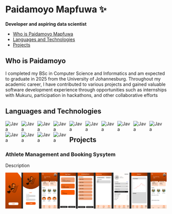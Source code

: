 # Paidamoyo Mapfuwa ✨
**Developer and aspiring data scientist**

 <p align="left">
   <ul>
   <li><a href="#intro">Who is Paidamoyo Mapfuwa</a> <br/></li>
   <li><a href="#skills">Languages and Technologies</a>  <br/></li>
   <li><a href="#projects">Projects</a>  <br/></li>
   </ul>  
 </p> 
 
<p align="left"  id="intro">
 <h2>Who is Paidamoyo</h2>
 I completed my BSc in Computer Science and Informatics and am expected to graduate in 2025 from the University of
 Johannesburg. Throughout my academic career, I have contributed to various projects and gained valuable software
 development experience through opportunities such as internships with Mukuru, participation in hackathons, and other
 collaborative efforts
 </p>

 <p align="left">
 <h2 id="skills">Languages and Technologies</h2>
 <img align="left" alt="Java" width="40px" style="padding-right:10px;" src="https://cdn.jsdelivr.net/gh/devicons/devicon@latest/icons/java/java-original.svg"/>
 <img align="left" alt="Java" width="40px" style="padding-right:10px;" align="left" alt="Java" width="40px" style="padding-right:10px;" src="https://cdn.jsdelivr.net/gh/devicons/devicon@latest/icons/mysql/mysql-original.svg" />         
 <img align="left" alt="Java" width="40px" style="padding-right:10px;" src="https://cdn.jsdelivr.net/gh/devicons/devicon@latest/icons/azuresqldatabase/azuresqldatabase-original.svg" />
 <img align="left" alt="Java" width="40px" style="padding-right:10px;" src="https://cdn.jsdelivr.net/gh/devicons/devicon@latest/icons/cplusplus/cplusplus-original.svg" />
 <img align="left" alt="Java" width="40px" style="padding-right:10px;" src="https://cdn.jsdelivr.net/gh/devicons/devicon@latest/icons/csharp/csharp-original.svg" />
 <img align="left" alt="Java" width="40px" style="padding-right:10px;" src="https://cdn.jsdelivr.net/gh/devicons/devicon@latest/icons/html5/html5-original.svg" />
 <img align="left" alt="Java" width="40px" style="padding-right:10px;" src="https://cdn.jsdelivr.net/gh/devicons/devicon@latest/icons/css3/css3-original.svg" />
 <img align="left" alt="Java" width="40px" style="padding-right:10px;" src="https://cdn.jsdelivr.net/gh/devicons/devicon@latest/icons/dotnetcore/dotnetcore-original.svg" />
 <img align="left" alt="Java" width="40px" style="padding-right:10px;" src="https://cdn.jsdelivr.net/gh/devicons/devicon@latest/icons/python/python-original.svg" />
 <img align="left" alt="Java" width="40px" style="padding-right:10px;" src="https://cdn.jsdelivr.net/gh/devicons/devicon@latest/icons/jupyter/jupyter-original-wordmark.svg" />
 <img align="left" alt="Java" width="40px" style="padding-right:10px;" src="https://cdn.jsdelivr.net/gh/devicons/devicon@latest/icons/anaconda/anaconda-original.svg"/>
 <img align="left" alt="Java" width="40px" style="padding-right:10px;" src="https://cdn.jsdelivr.net/gh/devicons/devicon@latest/icons/visualbasic/visualbasic-original.svg"/>
 <img align="left" alt="Java" width="40px" style="padding-right:10px;" src="https://cdn.jsdelivr.net/gh/devicons/devicon@latest/icons/wasm/wasm-original.svg" />   
  <img align="left" alt="Java" width="40px" style="padding-right:10px;" src="https://cdn.jsdelivr.net/gh/devicons/devicon@latest/icons/figma/figma-original.svg" />
 </p>
 <br/>

 <div align="left">
  <h2 id="projects">Projects</h2>
  <h3>Athlete Management and Booking Sysytem</h3>
  <p align="left">
    Description
  </p>
   <a href="https://www.youtube.com/watch?v=5wLYIcsfo-4&t=18s&ab_channel=TshepoMohale"><img src="https://github.com/Paila-bot/UJ-Sport/blob/main/Screen%20Mock%20ups/UJSport%20App.png"/></a>
</div>





 
 



